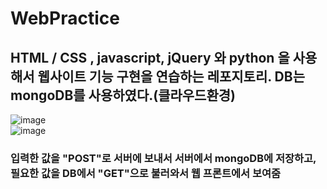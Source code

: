 # WebPractice
## HTML / CSS , javascript, jQuery 와 python 을 사용해서 웹사이트 기능 구현을 연습하는 레포지토리. DB는 mongoDB를 사용하였다.(클라우드환경) 
![image](https://user-images.githubusercontent.com/57083072/200376809-835beeb5-a525-4ec4-829b-e9d11f2c49e8.png)  
![image](https://user-images.githubusercontent.com/57083072/200377293-97ea7726-ef99-4219-8f5d-18ec541ed92d.png)  
### 입력한 값을 "POST"로 서버에 보내서 서버에서 mongoDB에 저장하고, 필요한 값을 DB에서 "GET"으로 불러와서 웹 프론트에서 보여줌


